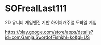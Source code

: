 # SOFrealLast111
2D 유니티 게임엔진 기반 하이퍼캐주얼 모바일 게임

https://play.google.com/store/apps/details?id=com.Gamja.SwordofFish&hl=ko&gl=US
